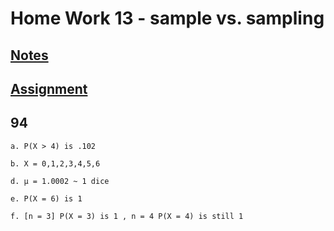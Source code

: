 # **Home Work 13 - sample vs. sampling**
## [**Notes**](/MATH18/CH3/CH3notes/teacher/CH7CLT2.md)
## [**Assignment**](../HW13/HWCLT2.pdf)

## **94**
    
    a. P(X > 4) is .102 

    b. X = 0,1,2,3,4,5,6

    d. μ = 1.0002 ~ 1 dice

    e. P(X = 6) is 1
    
    f. [n = 3] P(X = 3) is 1 , n = 4 P(X = 4) is still 1